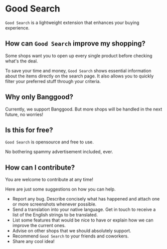 # Good Search

`Good Search` is a lightweight extension that enhances your buying experience.

## How can `Good Search`  improve my shopping?

Some shops want you to open up every single product before checking what's the deal.

To save your time and money, `Good Search` shows essential information about the items directly on the search page.
It also allows you to quickly filter your preferred stuff through your criteria.

## Why only Banggood?

Currently, we support Banggood. But more shops will be handled in the next future, no worries!

## Is this for free?

`Good Search` is opensource and free to use.

No bothering spammy advertisement included, ever.

## How can I contribute?

You are welcome to contribute at any time!

Here are just some suggestions on how you can help.

- Report any bug. Describe concisely what has happened and attach one or more screenshots whenever possible.
- Send a translation into your native language. Get in touch to receive a list of the English strings to be translated.
- List some features that would be nice to have or explain how we can improve the current ones.
- Advise on other shops that we should absolutely support.
- Recommend `Good Search` to your friends and coworkers.
- Share any cool idea!